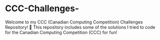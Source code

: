 # CCC-Challenges-
Welcome to my CCC (Canadian Computing Competition) Challenges Repository! 🎉  This repository includes some of the solutions I tried to code for the Canadian Computing Competition (CCC) for fun! 
